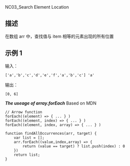 NC03_Search Element Location

## 描述

在数组 arr 中，查找值与 item 相等的元素出现的所有位置

## 示例 1

输入：

```
['a','b','c','d','e','f','a','b','c'] 'a'
```

输出：

```
[0, 6]
```

**_The useage of array.forEach_** Based on MDN

```
// Arrow function
forEach((element) => { ... } )
forEach((element, index) => { ... } )
forEach((element, index, array) => { ... } )
```

```
function findAllOccurrences(arr, target) {
    var list = [];
    arr.forEach((value,index,array) => {
        return (value == target) ? list.push(index) : 0
    })
    return list;
}
```
